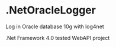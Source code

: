 # .NetOracleLogger
Log in Oracle database 10g with log4net

.Net Framework 4.0 tested
WebAPI project


